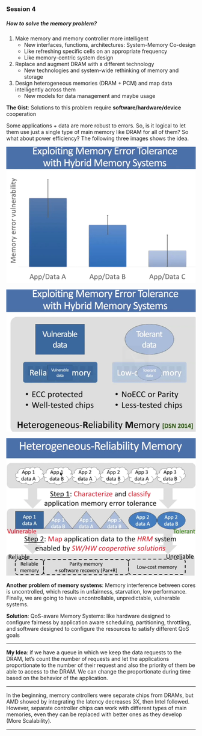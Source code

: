 ### Session 4

##### How to solve the memory problem?
1.	Make memory and memory controller more intelligent
    -	New interfaces, functions, architectures: System-Memory Co-design
    -	Like refreshing specific cells on an appropriate frequency
    -	Like memory-centric system design
2.	Replace and augment DRAM with a different technology
    -	New technologies and system-wide rethinking of memory and storage
3.	Design heterogeneous memories (DRAM + PCM) and map data intelligently across them
    -	New models for data management and maybe usage
    
**The Gist**: Solutions to this problem require **software/hardware/device** cooperation

Some applications + data are more robust to errors. So, is it logical to let them use just a single type of main memory like DRAM for all of them? So what about power efficiency? The following three images shows the idea.

![Application/ Data Vulnerabilities](different-memory-vulnerabilities.png)

![HRM](Heterogeneoys-Reliability-Memory.png)

![HRM](Heterogeneoys-Reliability-Memory2.png)
 
**Another problem of memory systems**: Memory interference between cores is uncontrolled, which results in unfairness, starvation, low performance. Finally, we are going to have uncontrollable, unpredictable, vulnerable systems.

**Solution**: QoS-aware Memory Systems: like hardware designed to configure fairness by application aware scheduling, partitioning, throttling, and software designed to configure the resources to satisfy different QoS goals

***

**My Idea**: if we have a queue in which we keep the data requests to the DRAM, let’s count the number of requests and let the applications proportionate to the number of their request and also the priority of them be able to access to the DRAM. We can change the proportionate during time based on the behavior of the application.
***

In the beginning, memory controllers were separate chips from DRAMs, but AMD showed by integrating the latency decreases 3X, then Intel followed. However, separate controller chips can work with different types of main memories, even they can be replaced with better ones as they develop (More Scalability).

***